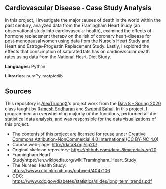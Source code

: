 ## Cardiovascular Disease - Case Study Analysis
In this project, I investigate the major causes of death in the world within the past century, analyzed data from the Framingham Heart Study (an observational study into cardiovascular health), examined the effects of hormone replacement therapy on the risk of coronary heart-disease for post-menopausal women using data from the Nurse's Heart Study and Heart and Estroge-Progestin Replacement Study. Lastly, I explored the effects that consumption of saturated fats has on cardiovascular death rates using data from the National Heart-Diet Study. 

**Languages:** Python


**Libraries:** numPy, matplotlib

## Sources
This repository is [AlexTruongX](https://github.com/AlexTruong)'s project work from the [Data 8 - Spring 2020](https://github.com/data-8/materials-sp20) class taught by [Ramesh Sridharan](https://github.com/rameshvs) and [Swupnil Sahai](https://github.com/swupnil). In this project, I programmed an overwhelming majority of the functions, performed all the statistical data analysis, and was responsible for the data visualizations of this project. 

* The contents of this project are licensed for reuse under [Creative Commons Attribution-NonCommercial 4.0 International (CC BY-NC 4.0)](http://creativecommons.org/licenses/by-nc/4.0/)
* Course web-page: http://data8.org/sp20/
* Original skeleton repository: https://github.com/data-8/materials-sp20
* Framingham Heart Studyhttps://en.wikipedia.org/wiki/Framingham_Heart_Study
* The Nurses' Health Study: https://www.ncbi.nlm.nih.gov/pubmed/4047106
* CDC: https://www.cdc.gov/diabetes/statistics/slides/long_term_trends.pdf
